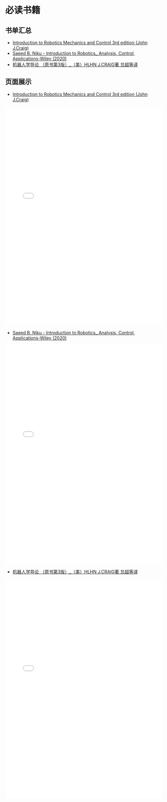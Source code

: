 # 必读书籍
## 书单汇总
* [Introduction to Robotics Mechanics and Control 3rd edition (John J.Craig) ](/Robotics/PDF/Introduction.pdf)
* [Saeed B. Niku - Introduction to Robotics_ Analysis, Control, Applications-Wiley (2020)](/Robotics/PDF/Analysis.pdf)
* [机器人学导论  （原书第3版）_（美）HLHN J.CRAIG著  贠超等译](/Robotics/PDF/IntroZ.pdf)

## 页面展示
* [Introduction to Robotics Mechanics and Control 3rd edition (John J.Craig) ](/Robotics/PDF/Introduction.pdf)
<embed src="/Robotics/PDF/Introduction.pdf" type="application/pdf" width="100%" height="700px" />  

* [Saeed B. Niku - Introduction to Robotics_ Analysis, Control, Applications-Wiley (2020)](/Robotics/PDF/Analysis.pdf)

<embed src="/Robotics/PDF/Analysis.pdf" type="application/pdf" width="100%" height="700px" /> 

* [机器人学导论  （原书第3版）_（美）HLHN J.CRAIG著  贠超等译](/Robotics/PDF/IntroZ.pdf)

<embed src="/Robotics/PDF/IntroZ.pdf" type="application/pdf" width="100%" height="700px" /> 

